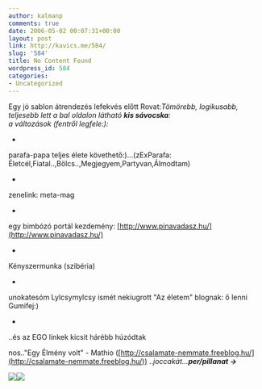 ```yaml
---
author: kalmanp
comments: true
date: 2006-05-02 00:07:31+00:00
layout: post
link: http://kavics.me/584/
slug: '584'
title: No Content Found
wordpress_id: 584
categories:
- Uncategorized
---
```


Egy jó sablon átrendezés lefekvés előtt Rovat:_Tömörebb, logikusabb, teljesebb lett a bal oldalon látható **kis sávocska**:  
a változások (fentről legfele:):_






  * 


parafa-papa teljes élete követhető:)...(zExParafa: Életcél,Fiatal..,Bölcs..,Megjegyem,Partyvan,Álmodtam)



  * 


zenelink: meta-mag



  * 


egy bimbózó portál kezdemény: [http://www.pinavadasz.hu/](http://www.pinavadasz.hu/)



  * 


Kényszermunka (szibéria)



  * 


unokatesóm Lylcsymylcsy ismét nekiugrott "Az életem" blognak: ő lenni Gumifej:)



  * 


..és az EGO linkek kicsit hárébb húzódtak




nos.."Egy Élmény volt" - Mathio ([http://csalamate-nemmate.freeblog.hu/](http://csalamate-nemmate.freeblog.hu/)) .._joccakát...**per/pillanat ->**_




![](http://kavics.freeblog.hu/Files/2006-visit.png)![](http://kavics.freeblog.hu/Files/2006-country.png)
